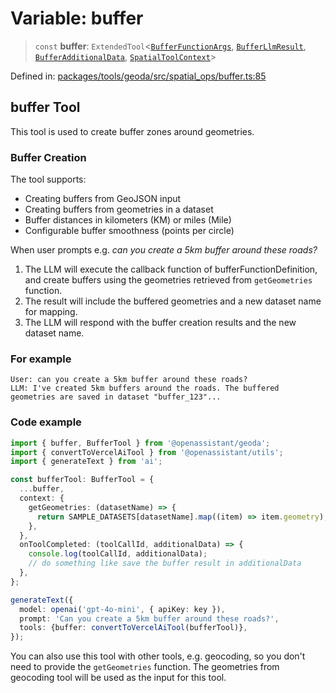 # Variable: buffer

> `const` **buffer**: `ExtendedTool`\<[`BufferFunctionArgs`](../type-aliases/BufferFunctionArgs.md), [`BufferLlmResult`](../type-aliases/BufferLlmResult.md), [`BufferAdditionalData`](../type-aliases/BufferAdditionalData.md), [`SpatialToolContext`](../type-aliases/SpatialToolContext.md)\>

Defined in: [packages/tools/geoda/src/spatial\_ops/buffer.ts:85](https://github.com/GeoDaCenter/openassistant/blob/0a6a7e7306d75a25dc968b3117f04cb7bd613bec/packages/tools/geoda/src/spatial_ops/buffer.ts#L85)

## buffer Tool

This tool is used to create buffer zones around geometries.

### Buffer Creation

The tool supports:
- Creating buffers from GeoJSON input
- Creating buffers from geometries in a dataset
- Buffer distances in kilometers (KM) or miles (Mile)
- Configurable buffer smoothness (points per circle)

When user prompts e.g. *can you create a 5km buffer around these roads?*

1. The LLM will execute the callback function of bufferFunctionDefinition, and create buffers using the geometries retrieved from `getGeometries` function.
2. The result will include the buffered geometries and a new dataset name for mapping.
3. The LLM will respond with the buffer creation results and the new dataset name.

### For example
```
User: can you create a 5km buffer around these roads?
LLM: I've created 5km buffers around the roads. The buffered geometries are saved in dataset "buffer_123"...
```

### Code example
```typescript
import { buffer, BufferTool } from '@openassistant/geoda';
import { convertToVercelAiTool } from '@openassistant/utils';
import { generateText } from 'ai';

const bufferTool: BufferTool = {
  ...buffer,
  context: {
    getGeometries: (datasetName) => {
      return SAMPLE_DATASETS[datasetName].map((item) => item.geometry);
    },
  },
  onToolCompleted: (toolCallId, additionalData) => {
    console.log(toolCallId, additionalData);
    // do something like save the buffer result in additionalData
  },
};

generateText({
  model: openai('gpt-4o-mini', { apiKey: key }),
  prompt: 'Can you create a 5km buffer around these roads?',
  tools: {buffer: convertToVercelAiTool(bufferTool)},
});
```

You can also use this tool with other tools, e.g. geocoding, so you don't need to provide the `getGeometries` function.
The geometries from geocoding tool will be used as the input for this tool.
